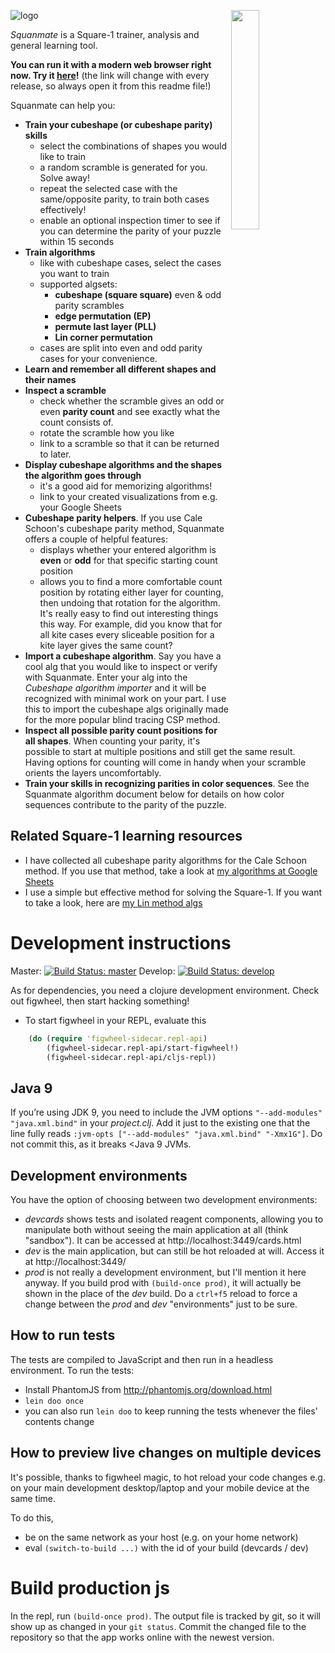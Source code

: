 <img align="right"
     width="30%"
     src="https://rawgit.com/sp3ctum/squanmate/master/resources/public/readme/cubeshape-trainer.png">

![logo][logolink]

*Squanmate* is a Square-1 trainer, analysis and general learning tool.

**You can run it with a modern web browser right now.
Try it [here][applink]!** (the link will change with every release,
so always open it from this readme file!)


Squanmate can help you:

* **Train your cubeshape (or cubeshape parity) skills**
  * select the combinations of shapes you would like to train
  * a random scramble is generated for you. Solve away!
  * repeat the selected case with the same/opposite parity, to train both cases
    effectively!
  * enable an optional inspection timer to see if you can determine the parity
    of your puzzle within 15 seconds
* **Train algorithms**
  * like with cubeshape cases, select the cases you want to train
  * supported algsets:
    * **cubeshape (square square)** even & odd parity scrambles
    * **edge permutation (EP)**
    * **permute last layer (PLL)**
    * **Lin corner permutation**
  * cases are split into even and odd parity cases for your convenience.
* **Learn and remember all different shapes and their names**
* **Inspect a scramble**
  * check whether the scramble gives an odd or even **parity count** and see
    exactly what the count consists of.
  * rotate the scramble how you like
  * link to a scramble so that it can be returned to later.
* **Display cubeshape algorithms and the shapes the algorithm goes through**
  * it's a good aid for memorizing algorithms!
  * link to your created visualizations from e.g. your Google Sheets
* **Cubeshape parity helpers**. If you use Cale Schoon's cubeshape parity
    method, Squanmate offers a couple of helpful features:
  - displays whether your entered algorithm is **even** or **odd** for that
    specific starting count position
  - allows you to find a more comfortable count position by rotating either
    layer for counting, then undoing that rotation for the algorithm. It's
    really easy to find out interesting things this way. For example, did you
    know that for all kite cases every sliceable position for a kite layer
    gives the same count?
* **Import a cubeshape algorithm**. Say you have a cool alg that you would like
  to inspect or verify with Squanmate. Enter your alg into the *Cubeshape
  algorithm importer* and it will be recognized with minimal work on your part.
  I use this to import the cubeshape algs originally made for the more popular
  blind tracing CSP method.
* **Inspect all possible parity count positions for all shapes**. When counting
  your parity, it's possible to start at multiple positions and still get the
  same result. Having options for counting will come in handy when your scramble
  orients the layers uncomfortably.
* **Train your skills in recognizing parities in color sequences**. See the
  Squanmate algorithm document below for details on how color sequences
  contribute to the parity of the puzzle.

## Related Square-1 learning resources
- I have collected all cubeshape parity algorithms for the Cale
  Schoon method. If you use that method, take a look at
  [my algorithms at Google Sheets][my-algs]
- I use a simple but effective method for solving the Square-1. If you want to
  take a look, here are [my Lin method algs][my-lin-algs]

# Development instructions

Master:
[![Build Status: master](https://travis-ci.org/sp3ctum/squanmate.svg?branch=master)](https://travis-ci.org/sp3ctum/squanmate)
Develop:
[![Build Status: develop](https://travis-ci.org/sp3ctum/squanmate.svg?branch=develop)](https://travis-ci.org/sp3ctum/squanmate)

As for dependencies, you need a clojure development environment. Check out
figwheel, then start hacking something!

- To start figwheel in your REPL, evaluate this

```clojure
    (do (require 'figwheel-sidecar.repl-api)
        (figwheel-sidecar.repl-api/start-figwheel!)
        (figwheel-sidecar.repl-api/cljs-repl))
```

## Java 9

If you’re using JDK 9, you need to include the JVM options `"--add-modules" "java.xml.bind"` 
in your _project.clj_. Add it just to the existing one that the line fully reads 
`:jvm-opts ["--add-modules" "java.xml.bind" "-Xmx1G"]`. Do not commit this, as it breaks 
<Java 9 JVMs. 

## Development environments
You have the option of choosing between two development environments:
- *devcards* shows tests and isolated reagent components, allowing you to
  manipulate both without seeing the main application at all (think "sandbox").
  It can be accessed at http://localhost:3449/cards.html
- *dev* is the main application, but can still be hot reloaded at will. Access
  it at http://localhost:3449/
- *prod* is not really a development environment, but I'll mention it here
  anyway. If you build prod with `(build-once prod)`, it will actually be shown
  in the place of the *dev* build. Do a `ctrl+f5` reload to force a change
  between the *prod* and *dev* "environments" just to be sure.

## How to run tests
The tests are compiled to JavaScript and then run in a headless environment. To
run the tests:

- Install PhantomJS from http://phantomjs.org/download.html
- `lein doo once`
- you can also run `lein doo` to keep running the tests whenever the files'
  contents change

## How to preview live changes on multiple devices
It's possible, thanks to figwheel magic, to hot reload your code changes e.g. on
your main development desktop/laptop and your mobile device at the same time.

To do this,
- be on the same network as your host (e.g. on your home network)
- eval `(switch-to-build ...)` with the id of your build (devcards / dev)

# Build production js
In the repl, run `(build-once prod)`. The output file is tracked by git, so it
will show up as changed in your `git status`. Commit the changed file to the
repository so that the app works online with the newest version.

[logolink]: https://rawgit.com/sp3ctum/squanmate/master/resources/public/readme/logo.png
[applink]: https://cdn.rawgit.com/sp3ctum/squanmate/6.9/resources/public/index.html#/
[my-algs]: https://docs.google.com/spreadsheets/d/1r0LN41RGKI4oAvD9rCmmc-A5UBpNPvsEOb7eWaEtIFo/edit?usp=sharing
[my-lin-algs]: https://docs.google.com/spreadsheets/d/1VxhlAqf0z91Cqqo-EEmUuZhJP4NjlA741fjOOZLrcns/edit?usp=sharing
